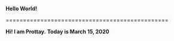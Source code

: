 **Hello World!**

===============================================
<br />

**Hi! I am Prottay.**
**Today is March 15, 2020**
